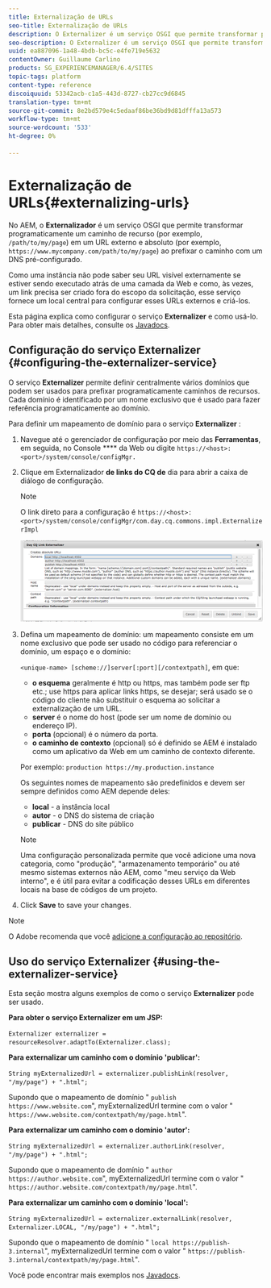 ```yaml
---
title: Externalização de URLs
seo-title: Externalização de URLs
description: O Externalizer é um serviço OSGI que permite transformar programaticamente um caminho de recurso em um URL externo e absoluto
seo-description: O Externalizer é um serviço OSGI que permite transformar programaticamente um caminho de recurso em um URL externo e absoluto
uuid: ea887096-1a48-4bdb-bc5c-e4fe719e5632
contentOwner: Guillaume Carlino
products: SG_EXPERIENCEMANAGER/6.4/SITES
topic-tags: platform
content-type: reference
discoiquuid: 53342acb-c1a5-443d-8727-cb27cc9d6845
translation-type: tm+mt
source-git-commit: 8e2bd579e4c5edaaf86be36bd9d81dfffa13a573
workflow-type: tm+mt
source-wordcount: '533'
ht-degree: 0%

---
```



# Externalização de URLs{#externalizing-urls}

No AEM, o **Externalizador** é um serviço OSGI que permite transformar programaticamente um caminho de recurso (por exemplo, `/path/to/my/page`) em um URL externo e absoluto (por exemplo, `https://www.mycompany.com/path/to/my/page`) ao prefixar o caminho com um DNS pré-configurado.

Como uma instância não pode saber seu URL visível externamente se estiver sendo executado atrás de uma camada da Web e como, às vezes, um link precisa ser criado fora do escopo da solicitação, esse serviço fornece um local central para configurar esses URLs externos e criá-los.

Esta página explica como configurar o serviço **Externalizer** e como usá-lo. Para obter mais detalhes, consulte os [Javadocs](https://helpx.adobe.com/experience-manager/6-4/sites/developing/using/reference-materials/javadoc/com/day/cq/commons/Externalizer.html).

## Configuração do serviço Externalizer {#configuring-the-externalizer-service}

O serviço **Externalizer** permite definir centralmente vários domínios que podem ser usados para prefixar programaticamente caminhos de recursos. Cada domínio é identificado por um nome exclusivo que é usado para fazer referência programaticamente ao domínio.

Para definir um mapeamento de domínio para o serviço **Externalizer** :

1. Navegue até o gerenciador de configuração por meio das **Ferramentas**, em seguida, no Console **** da Web ou digite `https://<host>:<port>/system/console/configMgr.`
1. Clique em Externalizador **de links do CQ de** dia para abrir a caixa de diálogo de configuração.

   >[!NOTE]
   >
   >O link direto para a configuração é `https://<host>:<port>/system/console/configMgr/com.day.cq.commons.impl.ExternalizerImpl`

   ![chlimage_1-44](assets/chlimage_1-44.png)

1. Defina um mapeamento de domínio: um mapeamento consiste em um nome exclusivo que pode ser usado no código para referenciar o domínio, um espaço e o domínio:

   `<unique-name> [scheme://]server[:port][/contextpath]`, em que:

   * **o esquema** geralmente é http ou https, mas também pode ser ftp etc.; use https para aplicar links https, se desejar; será usado se o código do cliente não substituir o esquema ao solicitar a externalização de um URL.
   * **server** é o nome do host (pode ser um nome de domínio ou endereço IP).
   * **porta** (opcional) é o número da porta.
   * **o caminho de contexto** (opcional) só é definido se AEM é instalado como um aplicativo da Web em um caminho de contexto diferente.

   Por exemplo: `production https://my.production.instance`

   Os seguintes nomes de mapeamento são predefinidos e devem ser sempre definidos como AEM depende deles:

   * **local** - a instância local
   * **autor** - o DNS do sistema de criação
   * **publicar** - DNS do site público

   >[!NOTE]
   >
   >Uma configuração personalizada permite que você adicione uma nova categoria, como &quot;produção&quot;, &quot;armazenamento temporário&quot; ou até mesmo sistemas externos não AEM, como &quot;meu serviço da Web interno&quot;, e é útil para evitar a codificação desses URLs em diferentes locais na base de códigos de um projeto.

1. Click **Save** to save your changes.

>[!NOTE]
>
>O Adobe recomenda que você [adicione a configuração ao repositório](/help/sites-deploying/configuring-osgi.md#adding-a-new-configuration-to-the-repository).

## Uso do serviço Externalizer {#using-the-externalizer-service}

Esta seção mostra alguns exemplos de como o serviço **Externalizer** pode ser usado.

**Para obter o serviço Externalizer em um JSP:**

`Externalizer externalizer = resourceResolver.adaptTo(Externalizer.class);`

**Para externalizar um caminho com o domínio &#39;publicar&#39;:**

`String myExternalizedUrl = externalizer.publishLink(resolver, "/my/page") + ".html";`

Supondo que o mapeamento de domínio &quot; `publish https://www.website.com`&quot;, myExternalizedUrl termine com o valor &quot; `https://www.website.com/contextpath/my/page.html`&quot;.

**Para externalizar um caminho com o domínio &#39;autor&#39;:**

`String myExternalizedUrl = externalizer.authorLink(resolver, "/my/page") + ".html";`

Supondo que o mapeamento de domínio &quot; `author https://author.website.com`&quot;, myExternalizedUrl termine com o valor &quot; `https://author.website.com/contextpath/my/page.html`&quot;.

**Para externalizar um caminho com o domínio &#39;local&#39;:**

`String myExternalizedUrl = externalizer.externalLink(resolver, Externalizer.LOCAL, "/my/page") + ".html";`

Supondo que o mapeamento de domínio &quot; `local https://publish-3.internal`&quot;, myExternalizedUrl termine com o valor &quot; `https://publish-3.internal/contextpath/my/page.html`&quot;.

Você pode encontrar mais exemplos nos [Javadocs](https://helpx.adobe.com/experience-manager/6-4/sites/developing/using/reference-materials/javadoc/com/day/cq/commons/Externalizer.html).
